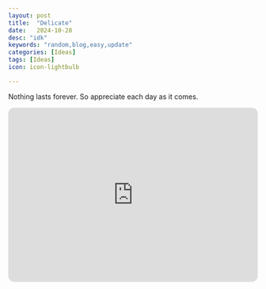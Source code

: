 ```yaml
---
layout: post
title:  "Delicate"
date:   2024-10-28
desc: "idk"
keywords: "random,blog,easy,update"
categories: [Ideas]
tags: [Ideas]
icon: icon-lightbulb

---
```


Nothing lasts forever. 
So appreciate each day as it comes.

<iframe style="border-radius:12px" src="https://open.spotify.com/embed/track/5mb6SzBnxv1ywFSH9V3uxd?utm_source=generator" width="100%" height="352" frameBorder="0" allowfullscreen="" allow="autoplay; clipboard-write; encrypted-media; fullscreen; picture-in-picture" loading="lazy"></iframe>
